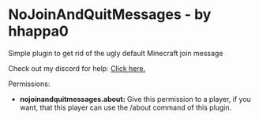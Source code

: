 # NoJoinAndQuitMessages - by hhappa0
Simple plugin to get rid of the ugly default Minecraft join message

Check out my discord for help: [Click here.](https://discord.gg/92dX7ZbPht)

Permissions:
 - **nojoinandquitmessages.about:** Give this permission to a player, if you want, that this player can use the /about command of this plugin.
